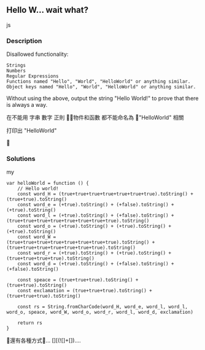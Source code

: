 ## Hello W... wait what?
js
 
### Description
Disallowed functionality:

    Strings
    Numbers
    Regular Expressions
    Functions named "Hello", "World", "HelloWorld" or anything similar.
    Object keys named "Hello", "World", "HelloWorld" or anything similar.

Without using the above, output the string "Hello World!" to prove that there is always a way.

在不能用
字串
數字
正則
物件和函數 都不能命名為 "HelloWorld" 相關

打印出 "HelloWorld"



### Solutions

my

    var helloWorld = function () {
        // Hello world!
        const word_H = (true+true+true+true+true+true+true).toString() + (true+true).toString()
        const word_e = (+true).toString() + (+false).toString() + (+true).toString()
        const word_l = (+true).toString() + (+false).toString() + (true+true+true+true+true+true+true+true).toString()
        const word_o = (+true).toString() + (+true).toString() + (+true).toString()
        const word_W = (true+true+true+true+true+true+true+true).toString() + (true+true+true+true+true+true+true).toString()
        const word_r = (+true).toString() + (+true).toString() + (true+true+true+true).toString()
        const word_d = (+true).toString() + (+false).toString() + (+false).toString()
        
        const speace = (true+true+true).toString() + (true+true).toString()
        const exclamation = (true+true+true).toString() + (true+true+true).toString()
        
        const rs = String.fromCharCode(word_H, word_e, word_l, word_l, word_o, speace, word_W, word_o, word_r, word_l, word_d, exclamation)

        return rs
    }

還有各種方式... [][(![]+[])....

